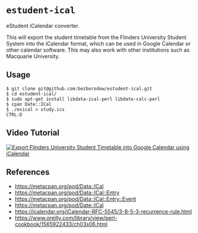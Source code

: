 # `estudent-ical`
eStudent iCalendar converter.

This will export the student timetable from the Flinders University Student System into the
iCalendar format, which can be used in Google Calendar or other calendar software.
This may also work with other institutions such as Macquarie University.

## Usage

```console
$ git clone git@github.com:bezborodow/estudent-ical.git
$ cd estudent-ical/
$ sudo apt-get install libdata-ical-perl libdate-calc-perl
$ cpan Date::ICal
$ ./esical > study.ics
CTRL-D
```

## Video Tutorial

[![Export Flinders University Student Timetable into Google Calendar using iCalendar
](https://img.youtube.com/vi/JZ4Ug6Yd9pU/0.jpg)](https://www.youtube.com/watch?v=JZ4Ug6Yd9pU)


## References

 * https://metacpan.org/pod/Data::ICal
 * https://metacpan.org/pod/Data::ICal::Entry
 * https://metacpan.org/pod/Data::ICal::Entry::Event
 * https://metacpan.org/pod/Date::ICal
 * https://icalendar.org/iCalendar-RFC-5545/3-8-5-3-recurrence-rule.html
 * https://www.oreilly.com/library/view/perl-cookbook/1565922433/ch03s06.html
